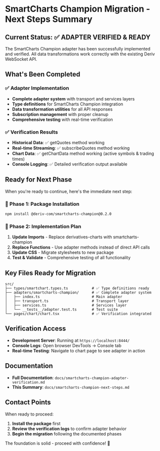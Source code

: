 # SmartCharts Champion Migration - Next Steps Summary

## Current Status: ✅ ADAPTER VERIFIED & READY

The SmartCharts Champion adapter has been successfully implemented and verified. All data transformations work correctly with the existing Deriv WebSocket API.

## What's Been Completed

### ✅ Adapter Implementation

- **Complete adapter system** with transport and services layers
- **Type definitions** for SmartCharts Champion integration
- **Data transformation utilities** for all API responses
- **Subscription management** with proper cleanup
- **Comprehensive testing** with real-time verification

### ✅ Verification Results

- **Historical Data**: ✅ getQuotes method working
- **Real-time Streaming**: ✅ subscribeQuotes method working
- **Chart Data**: ✅ getChartData method working (active symbols & trading times)
- **Console Logging**: ✅ Detailed verification output available

## Ready for Next Phase

When you're ready to continue, here's the immediate next step:

### 🚀 Phase 1: Package Installation

```bash
npm install @deriv-com/smartcharts-champion@0.2.0
```

### 📝 Phase 2: Implementation Plan

1. **Update Imports** - Replace derivatives-charts with smartcharts-champion
2. **Replace Functions** - Use adapter methods instead of direct API calls
3. **Update CSS** - Migrate stylesheets to new package
4. **Test & Validate** - Comprehensive testing of all functionality

## Key Files Ready for Migration

```
src/
├── types/smartchart.types.ts           # ✅ Type definitions ready
├── adapters/smartcharts-champion/      # ✅ Complete adapter system
│   ├── index.ts                        # Main adapter
│   ├── transport.ts                    # Transport layer
│   ├── services.ts                     # Services layer
│   └── __tests__/adapter.test.ts       # Test suite
└── pages/chart/chart.tsx               # ✅ Verification integrated
```

## Verification Access

- **Development Server**: Running at `https://localhost:8444/`
- **Console Logs**: Open browser DevTools → Console tab
- **Real-time Testing**: Navigate to chart page to see adapter in action

## Documentation

- **Full Documentation**: `docs/smartcharts-champion-adapter-verification.md`
- **This Summary**: `docs/smartcharts-champion-next-steps.md`

## Contact Points

When ready to proceed:

1. **Install the package** first
2. **Review the verification logs** to confirm adapter behavior
3. **Begin the migration** following the documented phases

The foundation is solid - proceed with confidence! 🚀
